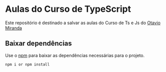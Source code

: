 # Aulas do Curso de TypeScript

Este repositório é destinado a salvar as aulas do Curso de Ts e Js do [Otavio Miranda](https://www.otaviomiranda.com.br/)

## Baixar dependências

Use o  [npm](https://www.npmjs.com/) para baixar as dependências necessárias para o projeto.

```bash
npm i or npm install
